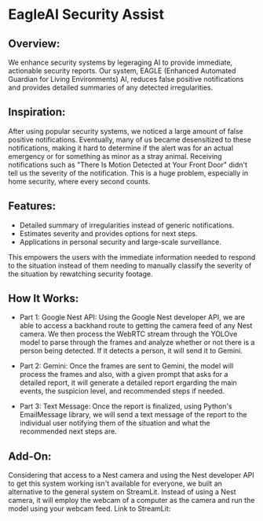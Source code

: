 # EagleAI Security Assist

## Overview:

We enhance security systems by legeraging AI to provide immediate, actionable security reports. Our system, EAGLE (Enhanced Automated Guardian for Living Environments) AI, reduces false positive notifications and provides detailed summaries of any detected irregularities.

## Inspiration:

After using popular security systems, we noticed a large amount of false positive notifications. Eventually, many of us became desensitized to these notifications, making it hard to determine if the alert was for an actual emergency or for something as minor as a stray animal. Receiving notifications such as "There Is Motion Detected at Your Front Door" didn't tell us the severity of the notification. This is a huge problem, especially in home security, where every second counts.

## Features:

- Detailed summary of irregularities instead of generic notifications.
- Estimates severity and provides options for next steps.
- Applications in personal security and large-scale surveillance.

This empowers the users with the immediate information needed to respond to the situation instead of them needing to manually classify the severity of the situation by rewatching security footage.

## How It Works:

- Part 1: Google Nest API: Using the Google Nest developer API, we are able to access a backhand route to getting the camera feed of any Nest camera. We then process the WebRTC stream through the YOLOve model to parse
through the frames and analyze whether or not there is a person being detected. If it detects a person, it will send it to Gemini.

- Part 2: Gemini: Once the frames are sent to Gemini, the model will process the frames and also, with a given prompt that asks for a detailed report, it will generate a detailed report ergarding the main events, the suspicion level, and recommended steps if needed.

- Part 3: Text Message: Once the report is finalized, using Python's EmailMessage library, we will send a text message of the report to the individual user notifying them of the situation and what the recommended next steps are.

## Add-On:

Considering that access to a Nest camera and using the Nest developer API to get this system working isn't available for everyone, we built an alternative to the general system on StreamLit. Instead of using a Nest camera, it will employ the webcam of a computer as the camera and run the model using your webcam feed. Link to StreamLit: 
